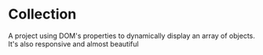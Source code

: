 # Collection

A project using DOM's properties to dynamically display an array of objects. It's also responsive and almost beautiful
